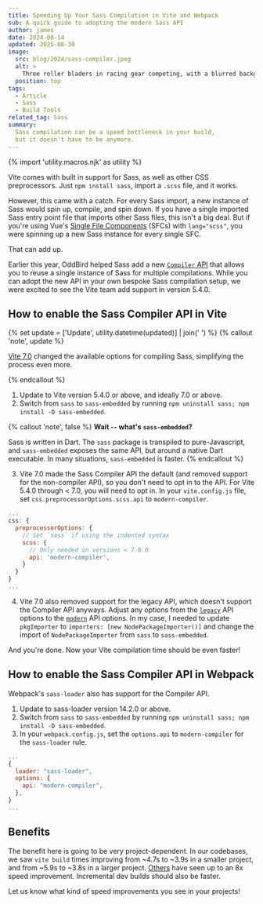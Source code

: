 ```yaml
---
title: Speeding Up Your Sass Compilation in Vite and Webpack
sub: A quick guide to adopting the modern Sass API
author: james
date: 2024-08-14
updated: 2025-06-30
image:
  src: blog/2024/sass-compiler.jpeg
  alt: >
    Three roller bladers in racing gear competing, with a blurred background.
  position: top
tags:
  - Article
  - Sass
  - Build Tools
related_tag: Sass
summary:
  Sass compilation can be a speed bottleneck in your build,
  but it doesn't have to be anymore.
---
```


{% import 'utility.macros.njk' as utility %}

Vite comes with built in support for Sass, as well as other CSS preprocessors.
Just `npm install sass`, import a `.scss` file, and it works.

However, this came with a catch. For every Sass import, a new instance of Sass
would spin up, compile, and spin down. If you have a single imported Sass entry
point file that imports other Sass files, this isn't a big deal. But if you're
using Vue's [Single File
Components](https://vuejs.org/guide/scaling-up/sfc.html) (SFCs) with
`lang="scss"`, you were spinning
up a new Sass instance for every single SFC.

That can add up.

Earlier this year, OddBird helped Sass add a new [`Compiler` API] that allows you
to reuse a single instance of Sass for multiple compilations. While you can
adopt the new API in your own bespoke Sass compilation setup, we were excited to
see the Vite team add support in version 5.4.0.

[`Compiler` API]: https://sass-lang.com/documentation/js-api/classes/compiler/

## How to enable the Sass Compiler API in Vite

{% set update = ['Update', utility.datetime(updated)] | join(' ') %}
{% callout 'note', update %}

[Vite 7.0](https://vite.dev/blog/announcing-vite7) changed the available options
for compiling Sass, simplifying the process even more.

{% endcallout %}

1. Update to Vite version 5.4.0 or above, and ideally 7.0 or above.
2. Switch from `sass` to `sass-embedded` by running `npm uninstall sass; npm
   install -D sass-embedded`.

{% callout 'note', false %}
**Wait -- what's `sass-embedded`?**

Sass is written in Dart. The `sass` package is transpiled to pure-Javascript,
and `sass-embedded` exposes the same API, but around a native Dart executable.
In many situations, `sass-embedded` is faster.
{% endcallout %}

3. Vite 7.0 made the Sass Compiler API the default (and removed support for the
   non-compiler API), so you don't need to opt in to the API. For Vite 5.4.0
   through < 7.0, you will need to opt in. In your `vite.config.js` file, set
   `css.preprocessorOptions.scss.api` to `modern-compiler`.

```js
...
css: {
  preprocessorOptions: {
    // Set `sass` if using the indented syntax
    scss: {
      // Only needed on versions < 7.0.0
      api: 'modern-compiler',
    }
  }
}
...
```

4. Vite 7.0 also removed support for the legacy API, which doesn't support the
   Compiler API anyways. Adjust any options from the [`legacy`] API options to
   the [`modern`] API options. In my case, I needed to update `pkgImporter` to
  `importers: [new NodePackageImporter()]` and change the import of
  `NodePackageImporter` from `sass` to `sass-embedded`.

[`legacy`]: https://sass-lang.com/documentation/js-api/interfaces/legacystringoptions/
[`modern`]: https://sass-lang.com/documentation/js-api/interfaces/stringoptions/

And you're done. Now your Vite compilation time should be even faster!

## How to enable the Sass Compiler API in Webpack

Webpack's `sass-loader` also has support for the Compiler API.

1. Update to sass-loader version 14.2.0 or above.
2. Switch from `sass` to `sass-embedded` by running `npm uninstall sass; npm
   install -D sass-embedded`.
3. In your `webpack.config.js`, set the `options.api` to `modern-compiler` for
   the `sass-loader` rule.

```js
...
{
  loader: "sass-loader",
  options: {
    api: "modern-compiler",
  },
}
...
```

## Benefits

The benefit here is going to be very project-dependent. In our codebases,
we saw `vite build` times improving from ~4.7s to ~3.9s in a smaller project,
and from ~5.9s to ~3.8s in a larger project.
[Others](https://github.com/vitejs/vite/pull/17728#issuecomment-2247572134) have
seen up to an 8x speed improvement. Incremental dev builds should also be
faster.

Let us know what kind of speed improvements you see in your projects!

